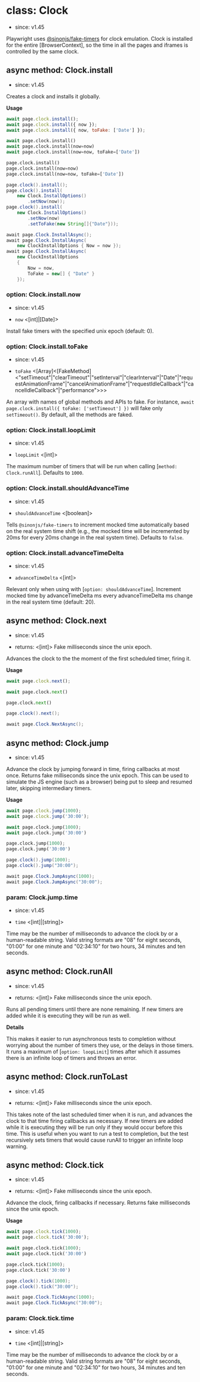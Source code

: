 # class: Clock
* since: v1.45

Playwright uses [@sinonjs/fake-timers](https://github.com/sinonjs/fake-timers) for clock emulation. Clock is installed for the entire [BrowserContext], so the time
in all the pages and iframes is controlled by the same clock.


## async method: Clock.install
* since: v1.45

Creates a clock and installs it globally.

**Usage**

```js
await page.clock.install();
await page.clock.install({ now });
await page.clock.install({ now, toFake: ['Date'] });
```

```python async
await page.clock.install()
await page.clock.install(now=now)
await page.clock.install(now=now, toFake=['Date'])
```

```python sync
page.clock.install()
page.clock.install(now=now)
page.clock.install(now=now, toFake=['Date'])
```

```java
page.clock().install();
page.clock().install(
    new Clock.InstallOptions()
        .setNow(now));
page.clock().install(
    new Clock.InstallOptions()
        .setNow(now)
        .setToFake(new String[]{"Date"}));
```

```csharp
await page.Clock.InstallAsync();
await page.Clock.InstallAsync(
    new ClockInstallOptions { Now = now });
await page.Clock.InstallAsync(
    new ClockInstallOptions
    {
        Now = now,
        ToFake = new[] { "Date" }
    });
```

### option: Clock.install.now
* since: v1.45
- `now` <[int]|[Date]>

Install fake timers with the specified unix epoch (default: 0).

### option: Clock.install.toFake
* since: v1.45
- `toFake` <[Array]<[FakeMethod]<"setTimeout"|"clearTimeout"|"setInterval"|"clearInterval"|"Date"|"requestAnimationFrame"|"cancelAnimationFrame"|"requestIdleCallback"|"cancelIdleCallback"|"performance">>>

An array with names of global methods and APIs to fake. For instance, `await page.clock.install({ toFake: ['setTimeout'] })` will fake only `setTimeout()`.
By default, all the methods are faked.

### option: Clock.install.loopLimit
* since: v1.45
- `loopLimit` <[int]>

The maximum number of timers that will be run when calling  [`method: Clock.runAll`]. Defaults to `1000`.

### option: Clock.install.shouldAdvanceTime
* since: v1.45
- `shouldAdvanceTime` <[boolean]>

Tells `@sinonjs/fake-timers` to increment mocked time automatically based on the real system time shift (e.g., the mocked time will be incremented by
20ms for every 20ms change in the real system time). Defaults to `false`.

### option: Clock.install.advanceTimeDelta
* since: v1.45
- `advanceTimeDelta` <[int]>

Relevant only when using with [`option: shouldAdvanceTime`]. Increment mocked time by advanceTimeDelta ms every advanceTimeDelta ms change
in the real system time (default: 20).


## async method: Clock.next
* since: v1.45
- returns: <[int]> Fake milliseconds since the unix epoch.

Advances the clock to the the moment of the first scheduled timer, firing it.

**Usage**

```js
await page.clock.next();
```

```python async
await page.clock.next()
```

```python sync
page.clock.next()
```

```java
page.clock().next();
```

```csharp
await page.Clock.NextAsync();
```

## async method: Clock.jump
* since: v1.45

Advance the clock by jumping forward in time, firing callbacks at most once. Returns fake milliseconds since the unix epoch.
This can be used to simulate the JS engine (such as a browser) being put to sleep and resumed later, skipping intermediary timers.

**Usage**

```js
await page.clock.jump(1000);
await page.clock.jump('30:00');
```

```python async
await page.clock.jump(1000);
await page.clock.jump('30:00')
```

```python sync
page.clock.jump(1000);
page.clock.jump('30:00')
```

```java
page.clock().jump(1000);
page.clock().jump("30:00");
```

```csharp
await page.Clock.JumpAsync(1000);
await page.Clock.JumpAsync("30:00");
```

### param: Clock.jump.time
* since: v1.45
- `time` <[int]|[string]>

Time may be the number of milliseconds to advance the clock by or a human-readable string. Valid string formats are "08" for eight seconds, "01:00" for one minute and "02:34:10" for two hours, 34 minutes and ten seconds.

## async method: Clock.runAll
* since: v1.45
- returns: <[int]> Fake milliseconds since the unix epoch.

Runs all pending timers until there are none remaining. If new timers are added while it is executing they will be run as well.

**Details**

This makes it easier to run asynchronous tests to completion without worrying about the number of timers they use, or the delays in those timers.
It runs a maximum of [`option: loopLimit`] times after which it assumes there is an infinite loop of timers and throws an error.


## async method: Clock.runToLast
* since: v1.45
- returns: <[int]> Fake milliseconds since the unix epoch.

This takes note of the last scheduled timer when it is run, and advances the clock to that time firing callbacks as necessary.
If new timers are added while it is executing they will be run only if they would occur before this time.
This is useful when you want to run a test to completion, but the test recursively sets timers that would cause runAll to trigger an infinite loop warning.


## async method: Clock.tick
* since: v1.45
- returns: <[int]> Fake milliseconds since the unix epoch.

Advance the clock, firing callbacks if necessary. Returns fake milliseconds since the unix epoch.

**Usage**

```js
await page.clock.tick(1000);
await page.clock.tick('30:00');
```

```python async
await page.clock.tick(1000);
await page.clock.tick('30:00')
```

```python sync
page.clock.tick(1000);
page.clock.tick('30:00')
```

```java
page.clock().tick(1000);
page.clock().tick("30:00");
```

```csharp
await page.Clock.TickAsync(1000);
await page.Clock.TickAsync("30:00");
```

### param: Clock.tick.time
* since: v1.45
- `time` <[int]|[string]>

Time may be the number of milliseconds to advance the clock by or a human-readable string. Valid string formats are "08" for eight seconds, "01:00" for one minute and "02:34:10" for two hours, 34 minutes and ten seconds.
